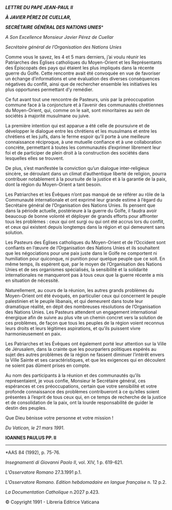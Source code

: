 ***LETTRE DU PAPE JEAN-PAUL II***

***À JAVIER PÉREZ DE CUELLAR,***

***SECRÉTAIRE GÉNÉRAL DES NATIONS UNIES****

*A Son Excellence Monsieur Javier Pérez de Cuellar*

*Secrétaire général de l’Organisation des Nations Unies*

Comme vous le savez, les 4 et 5 mars derniers, j’ai voulu réunir les Patriarches des Églises catholiques du Moyen-Orient et les Représentants des Épiscopats des pays qui étaient les plus impliqués dans la récente guerre du Golfe. Cette rencontre avait été convoquée en vue de favoriser un échange d’informations et une évaluation des diverses conséquences négatives du conflit, ainsi que de rechercher ensemble les initiatives les plus opportunes permettant d’y remédier.

Ce fut avant tout une rencontre de Pasteurs, unis par la préoccupation commune face à la conjoncture et à l’avenir des communautés chrétiennes du Moyen-Orient, qui, comme on le sait, sont minoritaires au sein de sociétés à majorité musulmane ou juive.

La première intention qui est apparue a été celle de poursuivre et de développer le dialogue entre les chrétiens et les musulmans et entre les chrétiens et les juifs, dans le ferme espoir qu’il porte à une meilleure connaissance réciproque, à une mutuelle confiance et à une collaboration concrète, permettant à toutes les communautés d’exprimer librement leur foi et de participer de plein droit à la construction des sociétés dans lesquelles elles se trouvent.

De plus, s’est manifestée la conviction qu’un dialogue inter-religieux sincère, se déroulant dans un climat d’authentique liberté de religion, pourra contribuer notablement à la poursuite de la justice et à la garantie de la paix, dont la région du Moyen-Orient a tant besoin.

Les Patriarches et les Évêques n’ont pas manqué de se référer au rôle de la Communauté internationale et ont exprimé leur grande estime à l’égard du Secrétaire général de l’Organisation des Nations Unies. Ils pensent que dans la période actuelle, postérieure à la guerre du Golfe, il faudra avoir beaucoup de bonne volonté et déployer de grands efforts pour affronter tous les problèmes : ceux qui ont surgi ou qui ont été accrus lors du conflit, et ceux qui existent depuis longtemps dans la région et qui demeurent sans solution.

Les Pasteurs des Églises catholiques du Moyen-Orient et de l’Occident sont confiants en l’œuvre de l’Organisation des Nations Unies et ils souhaitent que les négociations pour une paix juste dans le Golfe ne comportent ni humiliation pour quiconque, ni punition pour quelque peuple que ce soit. En même temps, ils espèrent que, par le moyen de l’Organisation des Nations Unies et de ses organismes spécialisés, la sensibilité et la solidarité internationales ne manqueront pas à tous ceux que la guerre récente a mis en situation de nécessité.

Naturellement, au cours de la réunion, les autres grands problèmes du Moyen-Orient ont été évoqués, en particulier ceux qui concernent le peuple palestinien et le peuple libanais, et qui demeurent dans toute leur dramatique réalité, en dépit des nombreuses résolutions de l’Organisation des Nations Unies. Les Pasteurs attendent un engagement international énergique afin de suivre au plus vite un chemin concret vers la solution de ces problèmes, de façon que tous les peuples de la région voient reconnus leurs droits et leurs légitimes aspirations, et qu’ils puissent vivre harmonieusement en paix.

Les Patriarches et les Évêques ont également porté leur attention sur la Ville de Jérusalem, dans la crainte que les pourparlers politiques espérés au sujet des autres problèmes de la région ne fassent diminuer l’intérêt envers la Ville Sainte et ses caractéristiques, et que les exigences qui en découlent ne soient pas dûment prises en compte.

Au nom des participants à la réunion et des communautés qu’ils représentaient, je vous confie, Monsieur le Secrétaire général, ces espérances et ces préoccupations, certain que votre sensibilité et votre profonde connaissance des problèmes contribueront à ce qu’elles soient présentes à l’esprit de tous ceux qui, en ce temps de recherche de la justice et de consolidation de la paix, ont la lourde responsabilité de guider le destin des peuples.

Que Dieu bénisse votre personne et votre mission !

*Du Vatican, le 21 mars 1991*.

**IOANNES PAULUS PP. II**

* * *

*AAS 84 (1992), p. 75-76.

*Insegnamenti di Giovanni Paolo II*, vol. XIV, 1 p. 619-621.

*L'Osservatore Romano* 27.3.1991 p.1.

*L'Osservatore Romano. Edition hebdomadaire en langue française* n. 12 p.2.

*La Documentation Catholique* n.2027 p.423.

© Copyright 1991 - Libreria Editrice Vaticana